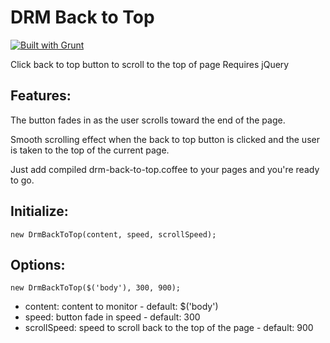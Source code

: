 # DRM Back to Top

[![Built with Grunt](https://cdn.gruntjs.com/builtwith.png)](http://gruntjs.com/)

Click back to top button to scroll to the top of page
Requires jQuery

## Features:

The button fades in as the user scrolls toward the end of the page.

Smooth scrolling effect when the back to top button is clicked and the user is taken to the top of the current page.

Just add compiled drm-back-to-top.coffee to your pages and you're ready to go.

## Initialize:

    new DrmBackToTop(content, speed, scrollSpeed);

## Options:

    new DrmBackToTop($('body'), 300, 900);

+ content: content to monitor - default: $('body')
+ speed: button fade in speed - default: 300
+ scrollSpeed: speed to scroll back to the top of the page - default: 900
